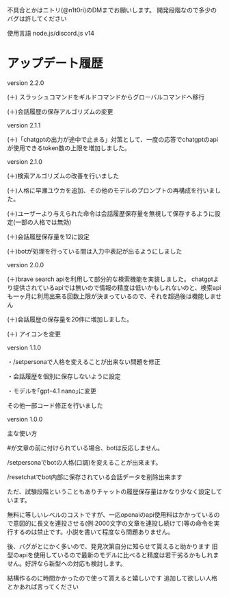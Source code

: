 不具合とかはニトリ(@n1t0ri)のDMまでお願いします。
開発段階なので多少のバグは許してください

使用言語 node.js/discord.js v14

# アップデート履歴
version 2.2.0

(＋) スラッシュコマンドをギルドコマンドからグローバルコマンドへ移行

(＋)会話履歴の保存アルゴリズムの変更

version 2.1.1

(＋)「chatgptの出力が途中で止まる」対策として、一度の応答でchatgptのapiが使用できるtoken数の上限を増加しました。

 version 2.1.0
 
(＋)検索アルゴリズムの改善を行いました

(＋)人格に早瀬ユウカを追加、その他のモデルのプロンプトの再構成を行いました。

(＋)ユーザーより与えられた命令は会話履歴保存量を無視して保存するように設定(一部の人格では無効)

(＋)会話履歴保存量を12に設定

(＋)botが処理を行っている間は入力中表記が出るようにしました


version 2.0.0

(＋)brave search apiを利用して部分的な検索機能を実装しました。
chatgptより提供されているapiでは無いので情報の精度は低いかもしれないのと、検索apiも一ヶ月に利用出来る回数上限が決まっているので、それを超過後は機能しません

(＋)会話履歴の保存量を20件に増加しました。

(＋) アイコンを変更

version 1.1.0

・/setpersonaで人格を変えることが出来ない問題を修正

・会話履歴を個別に保存しないように設定

・モデルを｢gptｰ4.1 nano｣に変更

その他一部コード修正を行いました

version 1.0.0

主な使い方

#が文章の前に付けられている場合、botは反応しません。

/setpersonaでbotの人格(口調)を変えることが出来ます。

/resetchatでbot内部に保存されている会話データを削除出来ます

ただ、試験段階ということもありチャットの履歴保存量はかなり少なく設定しています。


無料に等しいレベルのコストですが、一応openaiのapi使用料はかかっているので意図的に長文を連投させる(例:2000文字の文章を連投し続けて)等の命令を実行するのは禁止です。小説を書いて程度なら問題ありません。

後、バグがとにかく多いので、発見次第自分に知らせて貰えると助かります
旧型のapiを使用しているので最新のモデルに比べると精度は若干劣るかもしれません。好評なら新型への対応も検討します。

結構作るのに時間かかったので使って貰えると嬉しいです
追加して欲しい人格とかあれば言ってください
